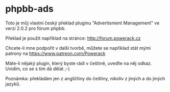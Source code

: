 # phpbb-ads

Toto je můj vlastní český překlad pluginu "Advertisment Management" ve verzi 2.0.2 pro fórum phpbb.

Překlad je použit například na stránce: http://forum.powerack.cz

Chcete-li mne podpořit v další tvorbě, můžete se například stát mými patrony na https://www.patreon.com/Powerack

Máte-li nějaký plugin, který byste rádi v češtině, uveďte na něj odkaz. Uvidím, co se s tím dá dělat ;-)

Poznámka: překládám jen z angličtiny do češtiny, nikoliv z jiných a do jiných jazyků.
